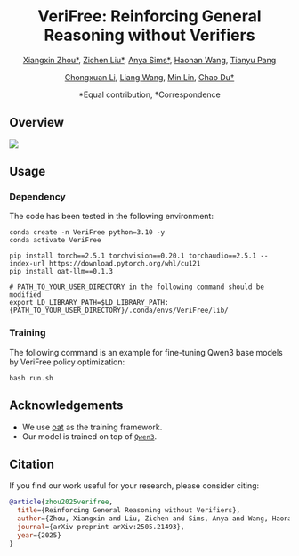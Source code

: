 <div align="center">

# VeriFree: Reinforcing General Reasoning without Verifiers
[Xiangxin Zhou*](https://scholar.google.com/citations?hl=en&user=eQgIWcQAAAAJ), [Zichen Liu*](https://lkevinzc.github.io/), [Anya Sims*](https://anyasims.github.io/), [Haonan Wang](https://charles-haonan-wang.me/), [Tianyu Pang](https://p2333.github.io/)

[Chongxuan Li](https://zhenxuan00.github.io/), [Liang Wang](https://scholar.google.com.hk/citations?user=8kzzUboAAAAJ), [Min Lin](https://scholar.google.com.sg/citations?user=BGONmkIAAAAJ&hl=en), [Chao Du†](https://duchao0726.github.io/)

*Equal contribution, †Correspondence

</div>

## Overview

![](./figures/verifree.jpg)


## Usage
### Dependency

The code has been tested in the following environment: 

```
conda create -n VeriFree python=3.10 -y
conda activate VeriFree

pip install torch==2.5.1 torchvision==0.20.1 torchaudio==2.5.1 --index-url https://download.pytorch.org/whl/cu121
pip install oat-llm==0.1.3

# PATH_TO_YOUR_USER_DIRECTORY in the following command should be modified 
export LD_LIBRARY_PATH=$LD_LIBRARY_PATH:{PATH_TO_YOUR_USER_DIRECTORY}/.conda/envs/VeriFree/lib/
```

### Training

The following command is an example for fine-tuning Qwen3 base models by VeriFree policy optimization:

```
bash run.sh
```


## Acknowledgements

- We use [oat](https://github.com/sail-sg/oat) as the training framework.
- Our model is trained on top of [`Qwen3`](https://huggingface.co/collections/Qwen/qwen3-67dd247413f0e2e4f653967f).


## Citation
If you find our work useful for your research, please consider citing:

```bibtex
@article{zhou2025verifree,
  title={Reinforcing General Reasoning without Verifiers},
  author={Zhou, Xiangxin and Liu, Zichen and Sims, Anya and Wang, Haonan and Pang, Tianyu and Li, Chongxuan and Wang, Liang and Lin, Min and Du, Chao},
  journal={arXiv preprint arXiv:2505.21493},
  year={2025}
}
```


